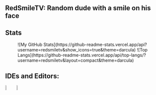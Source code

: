 ## RedSmileTV: Random dude with a smile on his face

## Stats
<figure>
  ![My GitHub Stats](https://github-readme-stats.vercel.app/api?username=redsmiletv&show_icons=true&theme=darcula)
  ![Top Langs](https://github-readme-stats.vercel.app/api/top-langs/?username=redsmiletv&layout=compact&theme=darcula)
</figure>




<!--
  #### Languages:
  <img src="https://raw.githubusercontent.com/yurijserrano/Github-Profile-Readme-Logos/master/programming%20languages/java.svg" width=8% align="left">	
  <img src="https://raw.githubusercontent.com/yurijserrano/Github-Profile-Readme-Logos/master/programming%20languages/rust.svg" width=8%>
-->

  ## IDEs and Editors:
  <img src="https://raw.githubusercontent.com/yurijserrano/Github-Profile-Readme-Logos/master/text%20editors/vscode.svg" width=6.5% align="left">
  <img src="https://raw.githubusercontent.com/yurijserrano/Github-Profile-Readme-Logos/master/ides/intellij.svg" width=6.5%>
